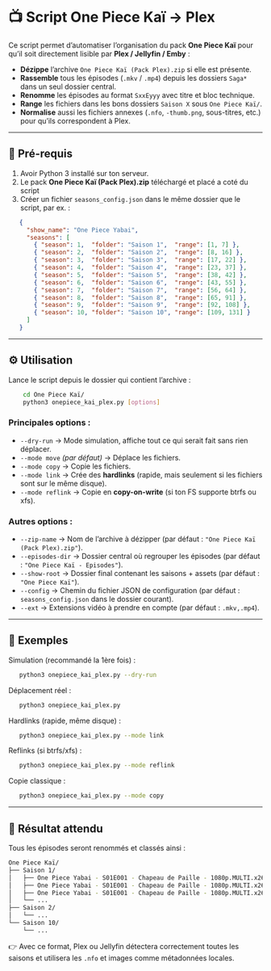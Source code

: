 # 📺 Script One Piece Kaï → Plex

Ce script permet d’automatiser l’organisation du pack **One Piece Kaï** pour qu’il soit directement lisible par **Plex / Jellyfin / Emby** :

- **Dézippe** l’archive `One Piece Kaï (Pack Plex).zip` si elle est présente.  
- **Rassemble** tous les épisodes (`.mkv` / `.mp4`) depuis les dossiers `Saga*` dans un seul dossier central.  
- **Renomme** les épisodes au format `SxxEyyy` avec titre et bloc technique.  
- **Range** les fichiers dans les bons dossiers `Saison X` sous `One Piece Kaï/`.  
- **Normalise** aussi les fichiers annexes (`.nfo`, `-thumb.png`, sous-titres, etc.) pour qu’ils correspondent à Plex.  

---

## 📂 Pré-requis

1. Avoir Python 3 installé sur ton serveur.  
2. Le pack **One Piece Kaï (Pack Plex).zip** téléchargé et placé a coté du script
3. Créer un fichier `seasons_config.json` dans le même dossier que le script, par ex. :

```json
   {
     "show_name": "One Piece Yabai",
     "seasons": [
       { "season": 1,  "folder": "Saison 1",  "range": [1, 7] },
       { "season": 2,  "folder": "Saison 2",  "range": [8, 16] },
       { "season": 3,  "folder": "Saison 3",  "range": [17, 22] },
       { "season": 4,  "folder": "Saison 4",  "range": [23, 37] },
       { "season": 5,  "folder": "Saison 5",  "range": [38, 42] },
       { "season": 6,  "folder": "Saison 6",  "range": [43, 55] },
       { "season": 7,  "folder": "Saison 7",  "range": [56, 64] },
       { "season": 8,  "folder": "Saison 8",  "range": [65, 91] },
       { "season": 9,  "folder": "Saison 9",  "range": [92, 108] },
       { "season": 10, "folder": "Saison 10", "range": [109, 131] }
     ]
   }
```

---

## ⚙️ Utilisation

Lance le script depuis le dossier qui contient l’archive :  

```bash
    cd One Piece Kaï/
    python3 onepiece_kai_plex.py [options]
```


### Principales options :

- `--dry-run` → Mode simulation, affiche tout ce qui serait fait sans rien déplacer.  
- `--mode move` *(par défaut)* → Déplace les fichiers.  
- `--mode copy` → Copie les fichiers.  
- `--mode link` → Crée des **hardlinks** (rapide, mais seulement si les fichiers sont sur le même disque).  
- `--mode reflink` → Copie en **copy-on-write** (si ton FS supporte btrfs ou xfs).  

### Autres options :

- `--zip-name` → Nom de l’archive à dézipper (par défaut : `"One Piece Kaï (Pack Plex).zip"`).  
- `--episodes-dir` → Dossier central où regrouper les épisodes (par défaut : `"One Piece Kaï - Episodes"`).  
- `--show-root` → Dossier final contenant les saisons + assets (par défaut : `"One Piece Kaï"`).  
- `--config` → Chemin du fichier JSON de configuration (par défaut : `seasons_config.json` dans le dossier courant).  
- `--ext` → Extensions vidéo à prendre en compte (par défaut : `.mkv,.mp4`).  

---

## 🚀 Exemples

Simulation (recommandé la 1ère fois) :  

```bash
   python3 onepiece_kai_plex.py --dry-run
```

Déplacement réel :  

```bash
   python3 onepiece_kai_plex.py
```

Hardlinks (rapide, même disque) :  

```bash
   python3 onepiece_kai_plex.py --mode link
```

Reflinks (si btrfs/xfs) :  

```bash
   python3 onepiece_kai_plex.py --mode reflink
```

Copie classique :  

```bash
   python3 onepiece_kai_plex.py --mode copy
```

---

## 📑 Résultat attendu

Tous les épisodes seront renommés et classés ainsi :

```bash
One Piece Kaï/
├── Saison 1/
│   ├── One Piece Yabai - S01E001 - Chapeau de Paille - 1080p.MULTI.x264 [Mixouille].mkv
│   ├── One Piece Yabai - S01E001 - Chapeau de Paille - 1080p.MULTI.x264 [Mixouille].nfo
│   ├── One Piece Yabai - S01E001 - Chapeau de Paille - 1080p.MULTI.x264 [Mixouille]-thumb.png
│   └── ...
├── Saison 2/
│   └── ...
└── Saison 10/
    └── ...

```

👉 Avec ce format, Plex ou Jellyfin détectera correctement toutes les saisons et utilisera les `.nfo` et images comme métadonnées locales.
